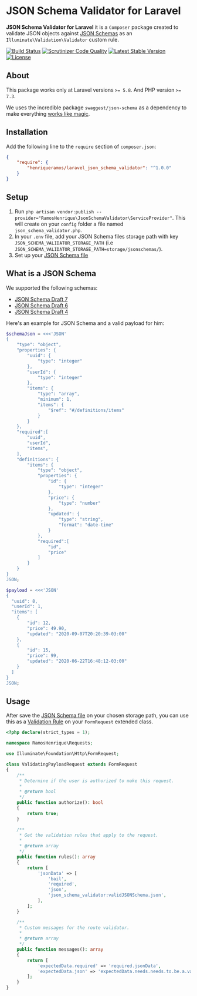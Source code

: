 # JSON Schema Validator for Laravel

**JSON Schema Validator for Laravel** it is a `Composer` package created to validate JSON objects against [JSON Schemas](https://json-schema.org) as an `Illuminate\Validation\Validator` custom rule.

[![Build Status](https://travis-ci.org/henriqueramos/laravel-json-schema-validator.svg?branch=master)](https://travis-ci.org/henriqueramos/laravel-json-schema-validator) [![Scrutinizer Code Quality](https://scrutinizer-ci.com/g/henriqueramos/laravel-json-schema-validator/badges/quality-score.png?b=master)](https://scrutinizer-ci.com/g/henriqueramos/laravel-json-schema-validator/?branch=master) [![Latest Stable Version](https://poser.pugx.org/henriqueramos/laravel_json_schema_validator/v/stable)](https://packagist.org/packages/henriqueramos/laravel_json_schema_validator) [![License](https://poser.pugx.org/henriqueramos/laravel_json_schema_validator/license)](https://packagist.org/packages/henriqueramos/laravel_json_schema_validator) 

## About
This package works only at Laravel versions `>= 5.8`. And PHP version `>= 7.3`.

We uses the incredible package `swaggest/json-schema`  as a dependency to make everything [works like magic](https://tvtropes.org/pmwiki/pmwiki.php/Main/ClarkesThirdLaw).

## Installation

Add the following line to the `require` section of `composer.json`:

```json
{
    "require": {
        "henriqueramos/laravel_json_schema_validator": "^1.0.0"
    }
}
```

## Setup

1. Run `php artisan vendor:publish --provider="RamosHenrique\JsonSchemaValidator\ServiceProvider"`. This will create on your `config` folder a file named `json_schema_validator.php`.
3. In your `.env` file, add your JSON Schema files storage path with key `JSON_SCHEMA_VALIDATOR_STORAGE_PATH` (i.e `JSON_SCHEMA_VALIDATOR_STORAGE_PATH=storage/jsonschemas/`).
4. Set up your [JSON Schema file](#what-is-a-json-schema)  

## What is a JSON Schema

We supported the following schemas:
* [JSON Schema Draft 7](http://json-schema.org/specification-links.html#draft-7)
* [JSON Schema Draft 6](http://json-schema.org/specification-links.html#draft-6)
* [JSON Schema Draft 4](http://json-schema.org/specification-links.html#draft-4)

Here's an example for JSON Schema and a valid payload for him:
```php
$schemaJson = <<<'JSON'
{
    "type": "object",
    "properties": {
        "uuid": {
            "type": "integer"
        },
        "userId": {
            "type": "integer"
        },
        "items": {
            "type": "array",
            "minimum": 1,
            "items": {
                "$ref": "#/definitions/items"
            }
        }
    },
    "required":[
	    "uuid",
	    "userId",
	    "items",
	],
    "definitions": {
        "items": {
            "type": "object",
            "properties": {
                "id": {
                    "type": "integer"
                },
                "price": {
                    "type": "number"
                },
                "updated": {
                    "type": "string",
                    "format": "date-time"
                }
            },
            "required":[
	            "id",
	            "price"
	        ]
        }
    }
}
JSON;

$payload = <<<'JSON'
{
  "uuid": 8,
  "userId": 1,
  "items": [
	{
    	"id": 12,
        "price": 49.90,
        "updated": "2020-09-07T20:20:39-03:00"
	},
    {
      	"id": 15,
      	"price": 99,
      	"updated": "2020-06-22T16:48:12-03:00"
    }
  ]
}
JSON;
```

## Usage

After save the [JSON Schema file](#what-is-a-json-schema)  on your chosen storage path, you can use this as a [Validation Rule](https://laravel.com/docs/5.8/validation) on your `FormRequest` extended class.

```php
<?php declare(strict_types = 1);

namespace RamosHenrique\Requests;

use Illuminate\Foundation\Http\FormRequest;

class ValidatingPayloadRequest extends FormRequest
{
    /**
     * Determine if the user is authorized to make this request.
     *
     * @return bool
     */
    public function authorize(): bool
    {
        return true;
    }

    /**
     * Get the validation rules that apply to the request.
     *
     * @return array
     */
    public function rules(): array
    {
        return [
            'jsonData' => [
                'bail',
                'required',
                'json',
                'json_schema_validator:validJSONSchema.json',
            ],
        ];
    }

    /**
     * Custom messages for the route validator.
     *
     * @return array
     */
    public function messages(): array
    {
        return [
            'expectedData.required' => 'required.jsonData',
            'expectedData.json' => 'expectedData.needs.needs.to.be.a.valid.json',
        ];
    }
}
```
